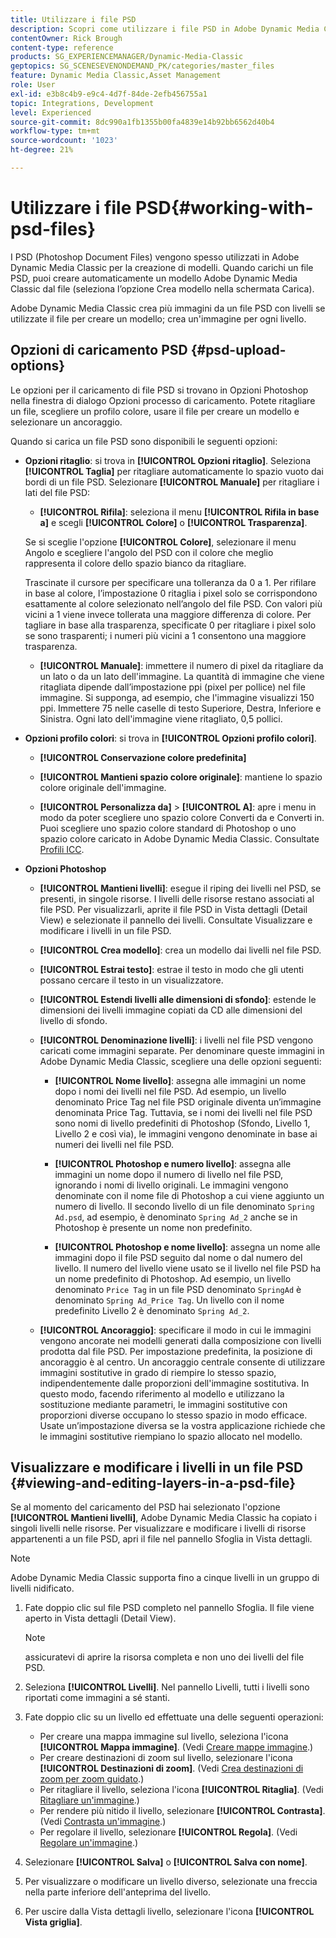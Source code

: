 ```yaml
---
title: Utilizzare i file PSD
description: Scopri come utilizzare i file PSD in Adobe Dynamic Media Classic.
contentOwner: Rick Brough
content-type: reference
products: SG_EXPERIENCEMANAGER/Dynamic-Media-Classic
geptopics: SG_SCENESEVENONDEMAND_PK/categories/master_files
feature: Dynamic Media Classic,Asset Management
role: User
exl-id: e3b8c4b9-e9c4-4d7f-84de-2efb456755a1
topic: Integrations, Development
level: Experienced
source-git-commit: 8dc990a1fb1355b00fa4839e14b92bb6562d40b4
workflow-type: tm+mt
source-wordcount: '1023'
ht-degree: 21%

---
```


# Utilizzare i file PSD{#working-with-psd-files}

<!--   USED TO BE AN OPTION UNDER COLOR PROFILE OPTIONS * **Convert To sRGB (default)**: Converts to sRGB (Standard Red Green Blue). sRGB is the recommended color space for displaying images on Web pages. -->

I PSD (Photoshop Document Files) vengono spesso utilizzati in Adobe Dynamic Media Classic per la creazione di modelli. Quando carichi un file PSD, puoi creare automaticamente un modello Adobe Dynamic Media Classic dal file (seleziona l’opzione Crea modello nella schermata Carica).

Adobe Dynamic Media Classic crea più immagini da un file PSD con livelli se utilizzate il file per creare un modello; crea un&#39;immagine per ogni livello.

## Opzioni di caricamento PSD {#psd-upload-options}

Le opzioni per il caricamento di file PSD si trovano in Opzioni Photoshop nella finestra di dialogo Opzioni processo di caricamento. Potete ritagliare un file, scegliere un profilo colore, usare il file per creare un modello e selezionare un ancoraggio.

Quando si carica un file PSD sono disponibili le seguenti opzioni:

* **Opzioni ritaglio**: si trova in **[!UICONTROL Opzioni ritaglio]**. Seleziona **[!UICONTROL Taglia]** per ritagliare automaticamente lo spazio vuoto dai bordi di un file PSD. Selezionare **[!UICONTROL Manuale]** per ritagliare i lati del file PSD:

   * **[!UICONTROL Rifila]**: seleziona il menu **[!UICONTROL Rifila in base a]** e scegli **[!UICONTROL Colore]** o **[!UICONTROL Trasparenza]**.

  Se si sceglie l&#39;opzione **[!UICONTROL Colore]**, selezionare il menu Angolo e scegliere l&#39;angolo del PSD con il colore che meglio rappresenta il colore dello spazio bianco da ritagliare.

  Trascinate il cursore per specificare una tolleranza da 0 a 1. Per rifilare in base al colore, l’impostazione 0 ritaglia i pixel solo se corrispondono esattamente al colore selezionato nell’angolo del file PSD. Con valori più vicini a 1 viene invece tollerata una maggiore differenza di colore. Per tagliare in base alla trasparenza, specificate 0 per ritagliare i pixel solo se sono trasparenti; i numeri più vicini a 1 consentono una maggiore trasparenza.

   * **[!UICONTROL Manuale]**: immettere il numero di pixel da ritagliare da un lato o da un lato dell&#39;immagine. La quantità di immagine che viene ritagliata dipende dall’impostazione ppi (pixel per pollice) nel file immagine. Si supponga, ad esempio, che l&#39;immagine visualizzi 150 ppi. Immettere 75 nelle caselle di testo Superiore, Destra, Inferiore e Sinistra. Ogni lato dell&#39;immagine viene ritagliato, 0,5 pollici.

* **Opzioni profilo colori**: si trova in **[!UICONTROL Opzioni profilo colori]**.

   * **[!UICONTROL Conservazione colore predefinita]**

   * **[!UICONTROL Mantieni spazio colore originale]**: mantiene lo spazio colore originale dell&#39;immagine.

   * **[!UICONTROL Personalizza da]** > **[!UICONTROL A]**: apre i menu in modo da poter scegliere uno spazio colore Converti da e Converti in. Puoi scegliere uno spazio colore standard di Photoshop o uno spazio colore caricato in Adobe Dynamic Media Classic. Consultate [Profili ICC](/help/using/icc-profiles.md).

* **Opzioni Photoshop**

   * **[!UICONTROL Mantieni livelli]**: esegue il riping dei livelli nel PSD, se presenti, in singole risorse. I livelli delle risorse restano associati al file PSD. Per visualizzarli, aprite il file PSD in Vista dettagli (Detail View) e selezionate il pannello dei livelli. Consultate Visualizzare e modificare i livelli in un file PSD.

   * **[!UICONTROL Crea modello]**: crea un modello dai livelli nel file PSD.

   * **[!UICONTROL Estrai testo]**: estrae il testo in modo che gli utenti possano cercare il testo in un visualizzatore.

   * **[!UICONTROL Estendi livelli alle dimensioni di sfondo]**: estende le dimensioni dei livelli immagine copiati da CD alle dimensioni del livello di sfondo.

   * **[!UICONTROL Denominazione livelli]**: i livelli nel file PSD vengono caricati come immagini separate. Per denominare queste immagini in Adobe Dynamic Media Classic, scegliere una delle opzioni seguenti:

      * **[!UICONTROL Nome livello]**: assegna alle immagini un nome dopo i nomi dei livelli nel file PSD. Ad esempio, un livello denominato Price Tag nel file PSD originale diventa un’immagine denominata Price Tag. Tuttavia, se i nomi dei livelli nel file PSD sono nomi di livello predefiniti di Photoshop (Sfondo, Livello 1, Livello 2 e così via), le immagini vengono denominate in base ai numeri dei livelli nel file PSD. <!-- not their default layer names -->

      * **[!UICONTROL Photoshop e numero livello]**: assegna alle immagini un nome dopo il numero di livello nel file PSD, ignorando i nomi di livello originali. Le immagini vengono denominate con il nome file di Photoshop a cui viene aggiunto un numero di livello. Il secondo livello di un file denominato `Spring Ad.psd`, ad esempio, è denominato `Spring Ad_2` anche se in Photoshop è presente un nome non predefinito.

      * **[!UICONTROL Photoshop e nome livello]**: assegna un nome alle immagini dopo il file PSD seguito dal nome o dal numero del livello. Il numero del livello viene usato se il livello nel file PSD ha un nome predefinito di Photoshop. Ad esempio, un livello denominato `Price Tag` in un file PSD denominato `SpringAd` è denominato `Spring Ad_Price Tag`. Un livello con il nome predefinito Livello 2 è denominato `Spring Ad_2`.

   * **[!UICONTROL Ancoraggio]**: specificare il modo in cui le immagini vengono ancorate nei modelli generati dalla composizione con livelli prodotta dal file PSD. Per impostazione predefinita, la posizione di ancoraggio è al centro. Un ancoraggio centrale consente di utilizzare immagini sostitutive in grado di riempire lo stesso spazio, indipendentemente dalle proporzioni dell&#39;immagine sostitutiva. In questo modo, facendo riferimento al modello e utilizzano la sostituzione mediante parametri, le immagini sostitutive con proporzioni diverse occupano lo stesso spazio in modo efficace. Usate un’impostazione diversa se la vostra applicazione richiede che le immagini sostitutive riempiano lo spazio allocato nel modello.

## Visualizzare e modificare i livelli in un file PSD {#viewing-and-editing-layers-in-a-psd-file}

Se al momento del caricamento del PSD hai selezionato l&#39;opzione **[!UICONTROL Mantieni livelli]**, Adobe Dynamic Media Classic ha copiato i singoli livelli nelle risorse. Per visualizzare e modificare i livelli di risorse appartenenti a un file PSD, apri il file nel pannello Sfoglia in Vista dettagli.

>[!NOTE]
>
>Adobe Dynamic Media Classic supporta fino a cinque livelli in un gruppo di livelli nidificato.

1. Fate doppio clic sul file PSD completo nel pannello Sfoglia. Il file viene aperto in Vista dettagli (Detail View).

   >[!NOTE]
   >
   >assicuratevi di aprire la risorsa completa e non uno dei livelli del file PSD.

1. Seleziona **[!UICONTROL Livelli]**. Nel pannello Livelli, tutti i livelli sono riportati come immagini a sé stanti.
1. Fate doppio clic su un livello ed effettuate una delle seguenti operazioni:

   * Per creare una mappa immagine sul livello, seleziona l&#39;icona **[!UICONTROL Mappa immagine]**. (Vedi [Creare mappe immagine](creating-image-maps.md#creating_image_maps).)
   * Per creare destinazioni di zoom sul livello, selezionare l&#39;icona **[!UICONTROL Destinazioni di zoom]**. (Vedi [Crea destinazioni di zoom per zoom guidato](creating-zoom-targets-guided-zoom.md#creating_zoom_targets_for_guided_zoom).)
   * Per ritagliare il livello, seleziona l&#39;icona **[!UICONTROL Ritaglia]**. (Vedi [Ritagliare un&#39;immagine](cropping-image.md#cropping_an_image).)
   * Per rendere più nitido il livello, selezionare **[!UICONTROL Contrasta]**. (Vedi [Contrasta un&#39;immagine](sharpening-image.md#sharpening_an_image).)
   * Per regolare il livello, selezionare **[!UICONTROL Regola]**. (Vedi [Regolare un&#39;immagine](adjusting-image.md#adjusting_an_image).)

1. Selezionare **[!UICONTROL Salva]** o **[!UICONTROL Salva con nome]**.
1. Per visualizzare o modificare un livello diverso, selezionate una freccia nella parte inferiore dell&#39;anteprima del livello.
1. Per uscire dalla Vista dettagli livello, selezionare l&#39;icona **[!UICONTROL Vista griglia]**.
